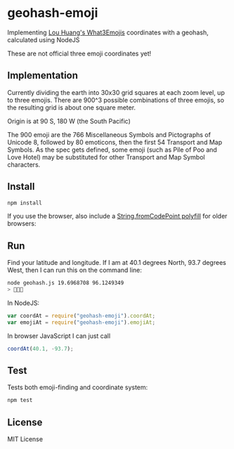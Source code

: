 # geohash-emoji

Implementing <a href="https://github.com/louh/what3emojis">Lou Huang's What3Emojis</a>
coordinates with a geohash, calculated using NodeJS

These are not official three emoji coordinates yet!

## Implementation

Currently dividing the earth into 30x30 grid squares at each zoom level,
up to three emojis. There are 900^3 possible combinations of three emojis,
so the resulting grid is about one square meter.

Origin is at 90 S, 180 W (the South Pacific)

The 900 emoji are the 766 Miscellaneous Symbols and Pictographs of Unicode 8,
followed by 80 emoticons, then the first 54 Transport and Map Symbols. As
the spec gets defined, some emoji (such as Pile of Poo and Love Hotel) may
be substituted for other Transport and Map Symbol characters.

## Install

```bash
npm install
```

If you use the browser, also include a
<a href="https://github.com/mathiasbynens/String.fromCodePoint">String.fromCodePoint polyfill</a>
for older browsers:

## Run

Find your latitude and longitude. If I am at 40.1 degrees North, 93.7 degrees
West, then I can run this on the command line:

```bash
node geohash.js 19.6968708 96.1249349
> 🔳🏰💭
```

In NodeJS:

```javascript
var coordAt = require("geohash-emoji").coordAt;
var emojiAt = require("geohash-emoji").emojiAt;
```

In browser JavaScript I can just call

```javascript
coordAt(40.1, -93.7);
```

## Test

Tests both emoji-finding and coordinate system:

```bash
npm test
```

## License

MIT License
